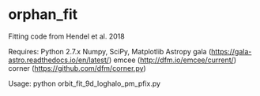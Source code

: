 # orphan_fit
Fitting code from Hendel et al. 2018

Requires:
Python 2.7.x
Numpy, SciPy, Matplotlib
Astropy
gala (https://gala-astro.readthedocs.io/en/latest/)
emcee (http://dfm.io/emcee/current/)
corner (https://github.com/dfm/corner.py)

Usage: 
python orbit_fit_9d_loghalo_pm_pfix.py
